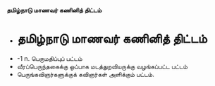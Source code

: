 **தமிழ்நாடு மாணவர் கணினித் திட்டம்**
- # தமிழ்நாடு மாணவர் கணினித் திட்டம்
- -1 n. பெருமதிப்புப் பட்டம்
- வீரப்பெருந்தகைக்கு ஒப்பாக மடத்துறவியருக்கு வழங்கப்பட்ட பட்டம்
- பெருங்கவிஞர்களுக்குக் கவிஞர்கள் அளிக்கும் பட்டம்.

